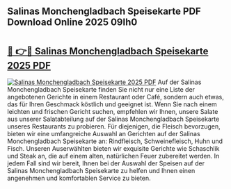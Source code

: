 ## Salinas Monchengladbach Speisekarte PDF Download Online 2025 09Ih0

# <h2><a href="http://gcckef.nevu.top/?p=Salinas+Monchengladbach+Speisekarte">🔗 👉🔴 Salinas Monchengladbach Speisekarte 2025 PDF</a></h2>

[![Salinas Monchengladbach Speisekarte 2025 PDF](https://i.imgur.com/dBaPXMq.png)](http://gcckef.nevu.top/?p=Salinas+Monchengladbach+Speisekarte)
Auf der Salinas Monchengladbach Speisekarte finden Sie nicht nur eine Liste der angebotenen Gerichte in einem Restaurant oder Café, sondern auch etwas, das für Ihren Geschmack köstlich und geeignet ist. Wenn Sie nach einem leichten und frischen Gericht suchen, empfehlen wir Ihnen, unsere Salate aus unserer Salatabteilung auf der Salinas Monchengladbach Speisekarte unseres Restaurants zu probieren. Für diejenigen, die Fleisch bevorzugen, bieten wir eine umfangreiche Auswahl an Gerichten auf der Salinas Monchengladbach Speisekarte an: Rindfleisch, Schweinefleisch, Huhn und Fisch. Unseren Auserwählten bieten wir exquisite Gerichte wie Schaschlik und Steak an, die auf einem alten, natürlichen Feuer zubereitet werden. In jedem Fall sind wir bereit, Ihnen bei der Auswahl der Speisen auf der Salinas Monchengladbach Speisekarte zu helfen und Ihnen einen angenehmen und komfortablen Service zu bieten.
